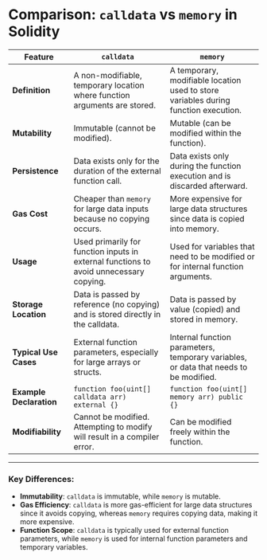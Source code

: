 # Comparison: `calldata` vs `memory` in Solidity

| Feature                    | `calldata`                                | `memory`                                  |
|----------------------------|-------------------------------------------|-------------------------------------------|
| **Definition**              | A non-modifiable, temporary location where function arguments are stored. | A temporary, modifiable location used to store variables during function execution. |
| **Mutability**              | Immutable (cannot be modified).           | Mutable (can be modified within the function). |
| **Persistence**             | Data exists only for the duration of the external function call. | Data exists only during the function execution and is discarded afterward. |
| **Gas Cost**                | Cheaper than `memory` for large data inputs because no copying occurs. | More expensive for large data structures since data is copied into memory. |
| **Usage**                   | Used primarily for function inputs in external functions to avoid unnecessary copying. | Used for variables that need to be modified or for internal function arguments. |
| **Storage Location**        | Data is passed by reference (no copying) and is stored directly in the calldata. | Data is passed by value (copied) and stored in memory. |
| **Typical Use Cases**       | External function parameters, especially for large arrays or structs. | Internal function parameters, temporary variables, or data that needs to be modified. |
| **Example Declaration**     | `function foo(uint[] calldata arr) external {}` | `function foo(uint[] memory arr) public {}` |
| **Modifiability**           | Cannot be modified. Attempting to modify will result in a compiler error. | Can be modified freely within the function. |

---

### **Key Differences:**
- **Immutability**: `calldata` is immutable, while `memory` is mutable.
- **Gas Efficiency**: `calldata` is more gas-efficient for large data structures since it avoids copying, whereas `memory` requires copying data, making it more expensive.
- **Function Scope**: `calldata` is typically used for external function parameters, while `memory` is used for internal function parameters and temporary variables.